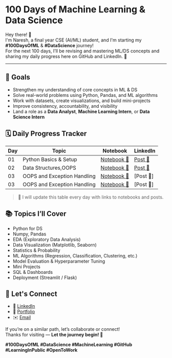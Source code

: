 # 100 Days of Machine Learning & Data Science

Hey there! 👋  
I'm Naresh, a final year CSE (AI/ML) student, and I'm starting my **#100DaysOfML** & **#DataScience** journey!  
For the next 100 days, I’ll be revising and mastering ML/DS concepts and sharing my daily progress here on GitHub and LinkedIn. 🚀

---

## 🎯 Goals

- Strengthen my understanding of core concepts in ML & DS  
- Solve real-world problems using Python, Pandas, and ML algorithms  
- Work with datasets, create visualizations, and build mini-projects  
- Improve consistency, accountability, and visibility  
- Land a role as a **Data Analyst**, **Machine Learning Intern**, or **Data Science Intern**


## 🗓️ Daily Progress Tracker

| Day | Topic | Notebook | LinkedIn |
|-----|-------|----------|----------|
| 01 | Python Basics & Setup | [Notebook 🔗](https://github.com/venkatanaresh4285/100Days-Of-ML/blob/main/Basics_Of_Python.ipynb) | [Post 🔗](https://www.linkedin.com/posts/nandarapu-venkata-naresh_venkatanaresh4285-overview-activity-7312128469419601920-zola?utm_source=share&utm_medium=member_desktop&rcm=ACoAADknYJ8BI-QfAp1FPWy6KMoW_sjOu7WdxUY) 
| 02 | Data Structures,OOPS | [Notebook 🔗](https://github.com/venkatanaresh4285/100Days-Of-ML/blob/main/Day2.Python_Datastructures_OOPS.ipynb) | [Post 🔗](https://www.linkedin.com/posts/nandarapu-venkata-naresh_100daysofdatascience-python-oop-activity-7312504026393124866-iOix?utm_source=share&utm_medium=member_desktop&rcm=ACoAADknYJ8BI-QfAp1FPWy6KMoW_sjOu7WdxUY)
| 03 | OOPS and Exception Handling | [Notebook 🔗](https://github.com/venkatanaresh4285/100Days-Of-ML/blob/main/Day2.Python_Datastructures_OOPS.ipynb) | [Post 🔗]
| 03 | OOPS and Exception Handling | [Notebook 🔗](https://github.com/venkatanaresh4285/100Days-Of-ML/blob/main/Day4.Numpy_Pandas_Matplotlib.ipynb) | [Post 🔗]

> 📌 I will update this table every day with links to notebooks and posts.

## 📚 Topics I’ll Cover

- Python for DS
- Numpy, Pandas
- EDA (Exploratory Data Analysis)
- Data Visualization (Matplotlib, Seaborn)
- Statistics & Probability
- ML Algorithms (Regression, Classification, Clustering, etc.)
- Model Evaluation & Hyperparameter Tuning
- Mini Projects
- SQL & Dashboards
- Deployment (Streamlit / Flask)

## 📌 Let's Connect

- 🔗 [LinkedIn](https://www.linkedin.com/in/nandarapu-venkata-naresh/)
- 📂 [Portfolio](https://venkatanaresh4285.github.io/venkatanaresh4285/)
- ✉️ [Email](mailto:venkatanaresh578@gmail.com)

If you’re on a similar path, let’s collaborate or connect!  
Thanks for visiting — **Let the journey begin! 💪**

**#100DaysOfML #DataScience #MachineLearning #GitHub #LearningInPublic #OpenToWork**
